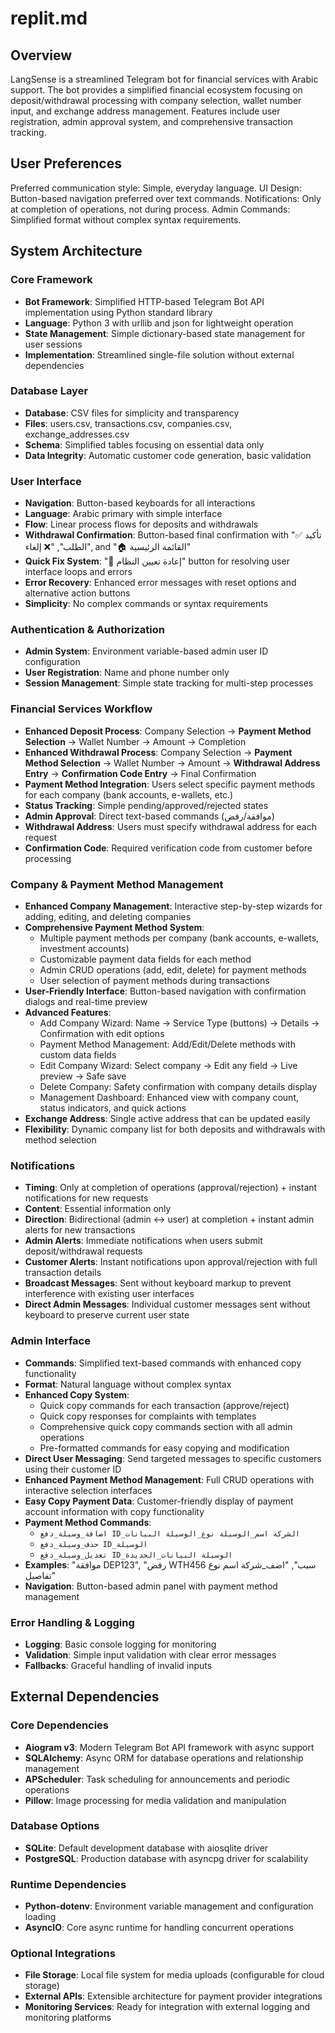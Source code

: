 # replit.md

## Overview

LangSense is a streamlined Telegram bot for financial services with Arabic support. The bot provides a simplified financial ecosystem focusing on deposit/withdrawal processing with company selection, wallet number input, and exchange address management. Features include user registration, admin approval system, and comprehensive transaction tracking.

## User Preferences

Preferred communication style: Simple, everyday language.
UI Design: Button-based navigation preferred over text commands.
Notifications: Only at completion of operations, not during process.
Admin Commands: Simplified format without complex syntax requirements.

## System Architecture

### Core Framework
- **Bot Framework**: Simplified HTTP-based Telegram Bot API implementation using Python standard library
- **Language**: Python 3 with urllib and json for lightweight operation
- **State Management**: Simple dictionary-based state management for user sessions
- **Implementation**: Streamlined single-file solution without external dependencies

### Database Layer
- **Database**: CSV files for simplicity and transparency
- **Files**: users.csv, transactions.csv, companies.csv, exchange_addresses.csv
- **Schema**: Simplified tables focusing on essential data only
- **Data Integrity**: Automatic customer code generation, basic validation

### User Interface
- **Navigation**: Button-based keyboards for all interactions
- **Language**: Arabic primary with simple interface
- **Flow**: Linear process flows for deposits and withdrawals
- **Withdrawal Confirmation**: Button-based final confirmation with "✅ تأكيد الطلب", "❌ إلغاء", and "🏠 القائمة الرئيسية"
- **Quick Fix System**: "🔄 إعادة تعيين النظام" button for resolving user interface loops and errors
- **Error Recovery**: Enhanced error messages with reset options and alternative action buttons
- **Simplicity**: No complex commands or syntax requirements

### Authentication & Authorization
- **Admin System**: Environment variable-based admin user ID configuration
- **User Registration**: Name and phone number only
- **Session Management**: Simple state tracking for multi-step processes

### Financial Services Workflow
- **Enhanced Deposit Process**: Company Selection → **Payment Method Selection** → Wallet Number → Amount → Completion
- **Enhanced Withdrawal Process**: Company Selection → **Payment Method Selection** → Wallet Number → Amount → **Withdrawal Address Entry** → **Confirmation Code Entry** → Final Confirmation
- **Payment Method Integration**: Users select specific payment methods for each company (bank accounts, e-wallets, etc.)
- **Status Tracking**: Simple pending/approved/rejected states
- **Admin Approval**: Direct text-based commands (موافقة/رفض)
- **Withdrawal Address**: Users must specify withdrawal address for each request
- **Confirmation Code**: Required verification code from customer before processing

### Company & Payment Method Management
- **Enhanced Company Management**: Interactive step-by-step wizards for adding, editing, and deleting companies
- **Comprehensive Payment Method System**: 
  - Multiple payment methods per company (bank accounts, e-wallets, investment accounts)
  - Customizable payment data fields for each method
  - Admin CRUD operations (add, edit, delete) for payment methods
  - User selection of payment methods during transactions
- **User-Friendly Interface**: Button-based navigation with confirmation dialogs and real-time preview
- **Advanced Features**: 
  - Add Company Wizard: Name → Service Type (buttons) → Details → Confirmation with edit options
  - Payment Method Management: Add/Edit/Delete methods with custom data fields
  - Edit Company Wizard: Select company → Edit any field → Live preview → Safe save
  - Delete Company: Safety confirmation with company details display
  - Management Dashboard: Enhanced view with company count, status indicators, and quick actions
- **Exchange Address**: Single active address that can be updated easily
- **Flexibility**: Dynamic company list for both deposits and withdrawals with method selection

### Notifications
- **Timing**: Only at completion of operations (approval/rejection) + instant notifications for new requests
- **Content**: Essential information only
- **Direction**: Bidirectional (admin ↔ user) at completion + instant admin alerts for new transactions
- **Admin Alerts**: Immediate notifications when users submit deposit/withdrawal requests
- **Customer Alerts**: Instant notifications upon approval/rejection with full transaction details
- **Broadcast Messages**: Sent without keyboard markup to prevent interference with existing user interfaces
- **Direct Admin Messages**: Individual customer messages sent without keyboard to preserve current user state

### Admin Interface
- **Commands**: Simplified text-based commands with enhanced copy functionality
- **Format**: Natural language without complex syntax
- **Enhanced Copy System**: 
  - Quick copy commands for each transaction (approve/reject)
  - Quick copy responses for complaints with templates
  - Comprehensive quick copy commands section with all admin operations
  - Pre-formatted commands for easy copying and modification
- **Direct User Messaging**: Send targeted messages to specific customers using their customer ID
- **Enhanced Payment Method Management**: Full CRUD operations with interactive selection interfaces
- **Easy Copy Payment Data**: Customer-friendly display of payment account information with copy functionality
- **Payment Method Commands**: 
  - `اضافة_وسيلة_دفع ID_الشركة اسم_الوسيلة نوع_الوسيلة البيانات`
  - `حذف_وسيلة_دفع ID_الوسيلة`
  - `تعديل_وسيلة_دفع ID_الوسيلة البيانات_الجديدة`
- **Examples**: "موافقة DEP123", "رفض WTH456 سبب", "اضف_شركة اسم نوع تفاصيل"
- **Navigation**: Button-based admin panel with payment method management

### Error Handling & Logging
- **Logging**: Basic console logging for monitoring
- **Validation**: Simple input validation with clear error messages
- **Fallbacks**: Graceful handling of invalid inputs

## External Dependencies

### Core Dependencies
- **Aiogram v3**: Modern Telegram Bot API framework with async support
- **SQLAlchemy**: Async ORM for database operations and relationship management
- **APScheduler**: Task scheduling for announcements and periodic operations
- **Pillow**: Image processing for media validation and manipulation

### Database Options
- **SQLite**: Default development database with aiosqlite driver
- **PostgreSQL**: Production database with asyncpg driver for scalability

### Runtime Dependencies
- **Python-dotenv**: Environment variable management and configuration loading
- **AsyncIO**: Core async runtime for handling concurrent operations

### Optional Integrations
- **File Storage**: Local file system for media uploads (configurable for cloud storage)
- **External APIs**: Extensible architecture for payment provider integrations
- **Monitoring Services**: Ready for integration with external logging and monitoring platforms